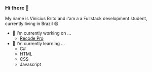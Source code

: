 ### Hi there 👋
My name is Vinicius Brito and i'am a a Fullstack development student, currently living in Brazil :smile:
- 🔭 I’m currently working on ...
    * [Recode Pro](https://github.com/Dracods/Recode-Pro)
- 🌱 I’m currently learning ...
    * C#
    * HTML
    * CSS
    * Javascript

